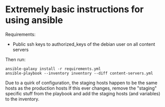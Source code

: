 # Extremely basic instructions for using ansible

Requirements:
* Public ssh keys to authorized_keys of the debian user on all content servers

Then run:

```
ansible-galaxy install -r requirements.yml
ansible-playbook --inventory inventory --diff content-servers.yml
```

Due to a quirk of configuration, the staging hosts happen to be the same hosts as the production hosts
If this ever changes, remove the "staging" specific stuff from the playbook and add the staging hosts (and variables) to the inventory.
